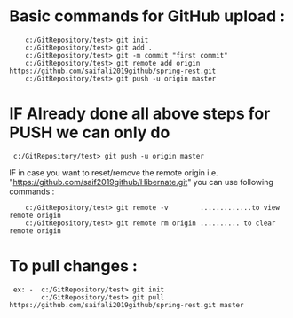 # Basic commands for GitHub upload :

        c:/GitRepository/test> git init
        c:/GitRepository/test> git add .
        c:/GitRepository/test> git -m commit "first commit"
        c:/GitRepository/test> git remote add origin https://github.com/saifali2019github/spring-rest.git
        c:/GitRepository/test> git push -u origin master
  
 # IF Already done all above steps for PUSH we can only do
	
	 c:/GitRepository/test> git push -u origin master

IF in case you want to reset/remove the remote origin i.e. 
	"https://github.com/saif2019github/Hibernate.git"
	 you can use following commands :
  
        c:/GitRepository/test> git remote -v  		.............to view remote origin 
        c:/GitRepository/test> git remote rm origin	.......... to clear remote origin
  
# To pull changes : 
 	 ex: - 	c:/GitRepository/test> git init
	    	c:/GitRepository/test> git pull https://github.com/saifali2019github/spring-rest.git master
        
        

